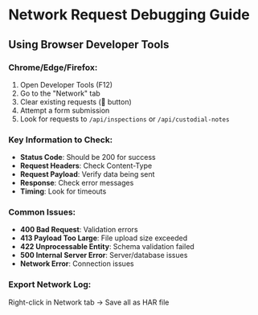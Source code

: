 
# Network Request Debugging Guide

## Using Browser Developer Tools

### Chrome/Edge/Firefox:
1. Open Developer Tools (F12)
2. Go to the "Network" tab
3. Clear existing requests (🚫 button)
4. Attempt a form submission
5. Look for requests to `/api/inspections` or `/api/custodial-notes`

### Key Information to Check:
- **Status Code**: Should be 200 for success
- **Request Headers**: Check Content-Type
- **Request Payload**: Verify data being sent
- **Response**: Check error messages
- **Timing**: Look for timeouts

### Common Issues:
- **400 Bad Request**: Validation errors
- **413 Payload Too Large**: File upload size exceeded
- **422 Unprocessable Entity**: Schema validation failed
- **500 Internal Server Error**: Server/database issues
- **Network Error**: Connection issues

### Export Network Log:
Right-click in Network tab → Save all as HAR file
